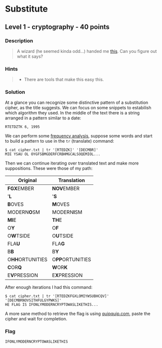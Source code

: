 # Substitute
## Level 1 - cryptography - 40 points

### Description
> A wizard (he seemed kinda odd...) handed me [this](./data/cipher.txt). Can you figure out what it says?

### Hints
> * There are tools that make this easy this.

### Solution

At a glance you can recognize some distinctive pattern of a substitution cipher, as the title suggests. We can focus on some snippets to estabilish which algorithm they used. In the middle of the text there is a string arranged in a pattern similar to a date:

```
RTETDZTK 6, 1995
```

We can perform some [frequency analysis](https://en.wikipedia.org/wiki/Frequency_analysis), suppose some words and start to build a pattern to use in the `tr` (translate) command:

```
$ cat cipher.txt | tr '[RTEDZK]' '[DECMBR]'
MIE YSAU OL OYGFSBMGDERFCRBHMGCALSOQEMIOL...
```

Then we can continue iterating over translated text and make more suppositions. These were those of my path:

| Original | Translation |
| --- | --- |
| **FGX**EMBER | **NOV**EMBER |
| '**L** | '**S** |
| **B**OVES | **M**OVES |
| MODERN**O**SM | MODERN**I**SM |
| **MI**E | **TH**E |
| O**Y** | O**F** |
| O**W**TSIDE | O**U**TSIDE |
| FLA**U** | FLA**G** |
| B**B** | B**Y** |
| O**HH**ORTUNITIES | O**PP**ORTUNITIES |
| **C**OR**Q** | **W**OR**K** |
| E**V**PRESSION | E**X**PRESSION |

After enough iterations I had this command:

```
$ cat cipher.txt | tr '[RTEDZKFGXLOMIYWSUBHCQV]' '[DECMBRNOVSITHFULGYPWKS]'
HE FLAG IS IFONLYMODERNCRYPTOWASLIKETHIS...
```
A more sane method to retrieve the flag is using [quipquip.com](https://quipqiup.com/), paste the cipher and wait for completion.

### Flag
```
IFONLYMODERNCRYPTOWASLIKETHIS
```